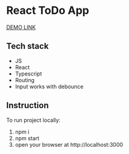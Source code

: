 # React ToDo App
[DEMO LINK](https://hryshko-denys.github.io/star-wars/)

## Tech stack
- JS
- React
- Typescript
- Routing
- Input works with debounce

## Instruction

To run project locally:
1. npm i
2. npm start
3. open your browser at http://localhost:3000
